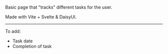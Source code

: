 Basic page that "tracks" different tasks for the user.


Made with Vite + Svelte & DaisyUI.


------------------
To add:
* Task date
* Completion of task